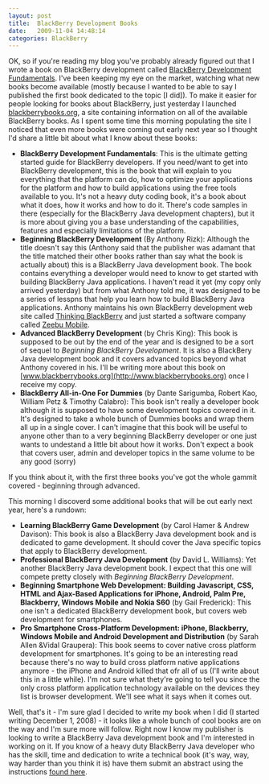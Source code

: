 ```yaml
---
layout: post
title:  BlackBerry Development Books
date:   2009-11-04 14:48:14
categories: BlackBerry
---
```

OK, so if you're reading my blog you've probably already figured out that I wrote a book on BlackBerry development called [BlackBerry Development Fundamentals](http://www.bbdevfundamentals.com "BlackBerry Development Fundamentals"). I've been keeping my eye on the market, watching what new books become available (mostly because I wanted to be able to say I published the first book dedicated to the topic \[I did\]). To make it easier for people looking for books about BlackBerry, just yesterday I launched [blackberrybooks.org](http://www.blackberrybooks.org "blackberrybooks.org"), a site containing information on all of the available BlackBerry books. As I spent some time this morning populating the site I noticed that even more books were coming out early next year so I thought I'd share a little bit about what I know about these books:

*   **BlackBerry Development Fundamentals**: This is the ultimate getting started guide for BlackBerry developers. If you need/want to get into BlackBerry development, this is the book that will explain to you everything that the platform can do, how to optimize your applications for the platform and how to build applications using the free tools available to you. It's not a heavy duty coding book, it's a book about what it does, how it works and how to do it. There's code samples in there (especially for the BlackBerry Java development chapters), but it is more about giving you a base understanding of the capabilities, features and especially limitations of the platform.
*   **Beginning BlackBerry Development** (By Anthony Rizk): Although the title doesn't say this (Anthony said that the publisher was adamant that the title matched their other books rather than say what the book is actually about) this is a BlackBerry Java development book. The book contains everything a developer would need to know to get started with building BlackBerry Java applications. I haven't read it yet (my copy only arrived yesterday) but from what Anthony told me, it was designed to be a series of lesspns that help you learn how to build BlackBerry Java applications. Anthony maintains his own BlackBerry development web site called [Thinking BlackBerry](http://www.thinkingblackberry.com/) and just started a software company called [Zeebu Mobile](http://www.zeebu.com).
*   **Advanced BlackBerry Development** (by Chris King): This book is supposed to be out by the end of the year and is designed to be a sort of sequel to _Beginning BlackBerry Development_. It is also a BlackBery Java development book and it covers advanced topics beyond what Anthony covered in his. I'll be writing more about this book on [www.blackberrybooks.org](http://www.blackberrybooks.org) once I receive my copy.
*   **BlackBerry All-in-One For Dummies** (by Dante Sarigumba, Robert Kao, William Petz & Timothy Calabro): This book isn't really a developer book although it is supposed to have some development topics covered in it. It's designed to take a whole bunch of Dummies books and wrap them all up in a single cover. I can't imagine that this book will be useful to anyone other than to a very beginning BlackBerry developer or one just wants to undestand a little bit about how it works. Don't expect a book that covers user, admin and developer topics in the same volume to be any good (sorry)  
    

  
If you think about it, with the first three books you've got the whole gammit covered - beginning through advanced.

This morning I discoverd some additional books that will be out early next year, here's a rundown:  

*   **Learning BlackBerry Game Development** (by Carol Hamer & Andrew Davison): This book is also a BlackBerry Java development book and is dedicated to game development. It should cover the Java specific topics that apply to BlackBerry development.
*   **Professional BlackBerry Java Development** (by David L. Williams): Yet another BlackBerry Java development book. I expect that this one will compete pretty closely with _Beginning BlackBerry Development_.
*   **Beginning Smartphone Web Development: Building Javascript, CSS, HTML and Ajax-Based Applications for iPhone, Android, Palm Pre, Blackberry, Windows Mobile and Nokia S60** (by Gail Frederick): This one isn't a dedicated BlackBerry development book, but covers web development for smartphones.
*   **Pro Smartphone Cross-Platform Development: iPhone, Blackberry, Windows Mobile and Android Development and Distribution** (by Sarah Allen &Vidal Graupera): This book seems to cover native cross platform development for smartphones. It's going to be an interesting read because there's no way to build cross platform native applications anymore - the iPhone and Android killed that ofr all of us (I'll write about this in a little while). I'm not sure what thety're going to tell you since the only cross platform application technology available on the devices they list is browser development. We'll see what it says when it comes out.

  
Well, that's it - I'm sure glad I decided to write my book when I did (I started writing December 1, 2008) - it looks like a whole bunch of cool books are on the way and I'm sure more will follow. Right now I know my publisher is looking to write a BlackBerry Java development book and I'm interested in working on it. If you know of a heavy duty BlackBerry Java developer who has the skill, time and dedication to write a technical book (it's way, way, way harder than you think it is) have them submit an abstract using the instructions [found here](http://www.informit.com/about/write_for_us.aspx).